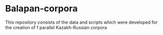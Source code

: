 # Balapan-corpora
This repository consists of the data and scripts which were developed for the creation of f parallel Kazakh-Russian corpora
